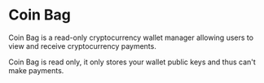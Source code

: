 Coin Bag
========

Coin Bag is a read-only cryptocurrency wallet manager allowing users to view and receive cryptocurrency payments.

Coin Bag is read only, it only stores your wallet public keys and thus can't make payments.
